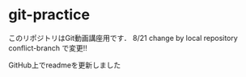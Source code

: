 # git-practice
このリポジトリはGit動画講座用です．
8/21 change by local repository
conflict-branch で変更!!

GitHub上でreadmeを更新しました
